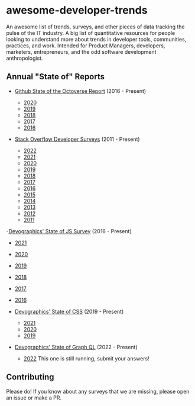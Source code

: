# awesome-developer-trends
An awesome list of trends, surveys, and other pieces of data tracking the pulse of the IT industry. A big list of quantitative resources for people looking to understand more about trends in developer tools, communities, practices, and work. Intended for Product Managers, developers, marketers, entrepreneurs, and the odd software development anthropologist.

## Annual "State of" Reports

- [Github State of the Octoverse Report](https://octoverse.github.com/) (2016 - Present)
  - [2020](https://octoverse.github.com/2020/)
  - [2019](https://octoverse.github.com/2019/)
  - [2018](https://octoverse.github.com/2018/)
  - [2017](https://octoverse.github.com/2017/)
  - [2016](https://octoverse.github.com/2016/)

- [Stack Overflow Developer Surveys]() (2011 - Present)
  - [2022](https://survey.stackoverflow.co/2022)
  - [2021](https://insights.stackoverflow.com/survey/2021)
  - [2020](https://insights.stackoverflow.com/survey/2020)
  - [2019](https://insights.stackoverflow.com/survey/2019)
  - [2018](https://insights.stackoverflow.com/survey/2018)
  - [2017](https://insights.stackoverflow.com/survey/2017)
  - [2016](https://insights.stackoverflow.com/survey/2016)
  - [2015](https://insights.stackoverflow.com/survey/2015)
  - [2014](https://insights.stackoverflow.com/survey/2014)
  - [2013](https://insights.stackoverflow.com/survey/2013)
  - [2012](https://insights.stackoverflow.com/survey/2012)
  - [2011](https://insights.stackoverflow.com/survey/2011)

-[Devographics' State of JS Survey](https://stateofjs.com/en-us/) (2016 - Present)
  - [2021](https://2021.stateofjs.com/)
  - [2020](https://2020.stateofjs.com/)
  - [2019](https://2019.stateofjs.com/)
  - [2018](https://2018.stateofjs.com/)
  - [2017](https://2017.stateofjs.com/)
  - [2016](https://2016.stateofjs.com/)

- [Devographics' State of CSS](https://stateofcss.com/en-us/) (2019 - Present)
  - [2021](https://2021.stateofcss.com/)
  - [2020](https://2020.stateofcss.com/)
  - [2019](https://2019.stateofcss.com/)

- [Devographics' State of Graph QL](https://www.stateofgraphql.com/en-us/) (2022 - Present)
  - [2022](https://www.stateofgraphql.com/en-us/) This one is still running, submit your answers!


## Contributing
Please do! If you know about any surveys that we are missing, please open an issue or make a PR.
